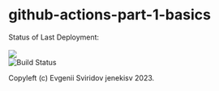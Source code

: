 # github-actions-part-1-basics

Status of Last Deployment:<br><br>
<img src="https://github.com/jenekisv/github-actions-part-1-basics/workflows/My-GitHubActions-Basics/badge.svg"><br>
![Build Status](https://github.com/jenekisv/github-actions-part-1-basics/workflows/My-GitHubActions-Basics/badge.svg)<br>

Copyleft (c) Evgenii Sviridov jenekisv 2023.
